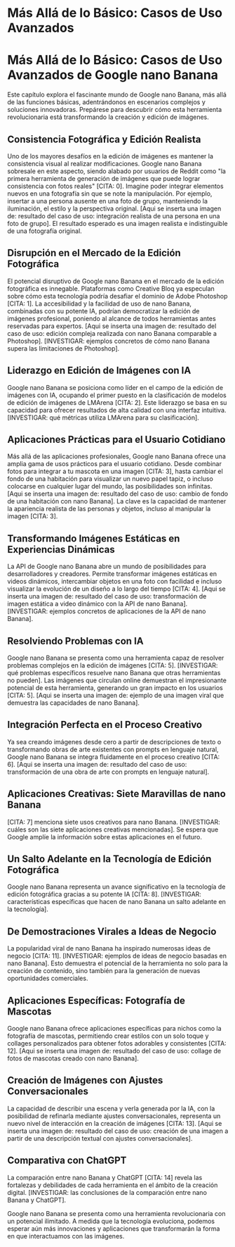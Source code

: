 # Más Allá de lo Básico: Casos de Uso Avanzados

# Más Allá de lo Básico: Casos de Uso Avanzados de Google nano Banana

Este capítulo explora el fascinante mundo de Google nano Banana, más allá de las funciones básicas, adentrándonos en escenarios complejos y soluciones innovadoras.  Prepárese para descubrir cómo esta herramienta revolucionaria está transformando la creación y edición de imágenes.

## Consistencia Fotográfica y Edición Realista

Uno de los mayores desafíos en la edición de imágenes es mantener la consistencia visual al realizar modificaciones.  Google nano Banana sobresale en este aspecto, siendo alabado por usuarios de Reddit como "la primera herramienta de generación de imágenes que puede lograr consistencia con fotos reales" [CITA: 0].  Imagine poder integrar elementos nuevos en una fotografía sin que se note la manipulación.  Por ejemplo, insertar a una persona ausente en una foto de grupo, manteniendo la iluminación, el estilo y la perspectiva original. [Aqui se inserta una imagen de: resultado del caso de uso: integración realista de una persona en una foto de grupo].  El resultado esperado es una imagen realista e indistinguible de una fotografía original.

## Disrupción en el Mercado de la Edición Fotográfica

El potencial disruptivo de Google nano Banana en el mercado de la edición fotográfica es innegable.  Plataformas como Creative Bloq ya especulan sobre cómo esta tecnología podría desafiar el dominio de Adobe Photoshop [CITA: 1].  La accesibilidad y la facilidad de uso de nano Banana, combinadas con su potente IA, podrían democratizar la edición de imágenes profesional, poniendo al alcance de todos herramientas antes reservadas para expertos. [Aqui se inserta una imagen de: resultado del caso de uso: edición compleja realizada con nano Banana comparable a Photoshop].  [INVESTIGAR: ejemplos concretos de cómo nano Banana supera las limitaciones de Photoshop].

## Liderazgo en Edición de Imágenes con IA

Google nano Banana se posiciona como líder en el campo de la edición de imágenes con IA, ocupando el primer puesto en la clasificación de modelos de edición de imágenes de LMArena [CITA: 2].  Este liderazgo se basa en su capacidad para ofrecer resultados de alta calidad con una interfaz intuitiva.  [INVESTIGAR: qué métricas utiliza LMArena para su clasificación].

## Aplicaciones Prácticas para el Usuario Cotidiano

Más allá de las aplicaciones profesionales, Google nano Banana ofrece una amplia gama de usos prácticos para el usuario cotidiano.  Desde combinar fotos para integrar a tu mascota en una imagen [CITA: 3],  hasta cambiar el fondo de una habitación para visualizar un nuevo papel tapiz, o incluso colocarse en cualquier lugar del mundo, las posibilidades son infinitas. [Aqui se inserta una imagen de: resultado del caso de uso: cambio de fondo de una habitación con nano Banana].  La clave es la capacidad de mantener la apariencia realista de las personas y objetos, incluso al manipular la imagen [CITA: 3].

## Transformando Imágenes Estáticas en Experiencias Dinámicas

La API de Google nano Banana abre un mundo de posibilidades para desarrolladores y creadores.  Permite transformar imágenes estáticas en videos dinámicos, intercambiar objetos en una foto con facilidad e incluso visualizar la evolución de un diseño a lo largo del tiempo [CITA: 4].  [Aqui se inserta una imagen de: resultado del caso de uso: transformación de imagen estática a video dinámico con la API de nano Banana].  [INVESTIGAR: ejemplos concretos de aplicaciones de la API de nano Banana].

## Resolviendo Problemas con IA

Google nano Banana se presenta como una herramienta capaz de resolver problemas complejos en la edición de imágenes [CITA: 5].  [INVESTIGAR: qué problemas específicos resuelve nano Banana que otras herramientas no pueden].  Las imágenes que circulan online demuestran el impresionante potencial de esta herramienta, generando un gran impacto en los usuarios [CITA: 5]. [Aqui se inserta una imagen de: ejemplo de una imagen viral que demuestra las capacidades de nano Banana].

## Integración Perfecta en el Proceso Creativo

Ya sea creando imágenes desde cero a partir de descripciones de texto o transformando obras de arte existentes con prompts en lenguaje natural, Google nano Banana se integra fluidamente en el proceso creativo [CITA: 6].  [Aqui se inserta una imagen de: resultado del caso de uso: transformación de una obra de arte con prompts en lenguaje natural].

## Aplicaciones Creativas: Siete Maravillas de nano Banana

[CITA: 7] menciona siete usos creativos para nano Banana. [INVESTIGAR: cuáles son las siete aplicaciones creativas mencionadas].  Se espera que Google amplíe la información sobre estas aplicaciones en el futuro.

## Un Salto Adelante en la Tecnología de Edición Fotográfica

Google nano Banana representa un avance significativo en la tecnología de edición fotográfica gracias a su potente IA [CITA: 8].  [INVESTIGAR: características específicas que hacen de nano Banana un salto adelante en la tecnología].

## De Demostraciones Virales a Ideas de Negocio

La popularidad viral de nano Banana ha inspirado numerosas ideas de negocio [CITA: 11].  [INVESTIGAR: ejemplos de ideas de negocio basadas en nano Banana].  Esto demuestra el potencial de la herramienta no solo para la creación de contenido, sino también para la generación de nuevas oportunidades comerciales.

## Aplicaciones Específicas: Fotografía de Mascotas

Google nano Banana ofrece aplicaciones específicas para nichos como la fotografía de mascotas, permitiendo crear estilos con un solo toque y collages personalizados para obtener fotos adorables y consistentes [CITA: 12].  [Aqui se inserta una imagen de: resultado del caso de uso: collage de fotos de mascotas creado con nano Banana].

## Creación de Imágenes con Ajustes Conversacionales

La capacidad de describir una escena y verla generada por la IA, con la posibilidad de refinarla mediante ajustes conversacionales, representa un nuevo nivel de interacción en la creación de imágenes [CITA: 13].  [Aqui se inserta una imagen de: resultado del caso de uso: creación de una imagen a partir de una descripción textual con ajustes conversacionales].

## Comparativa con ChatGPT

La comparación entre nano Banana y ChatGPT  [CITA: 14] revela las fortalezas y debilidades de cada herramienta en el ámbito de la creación digital.  [INVESTIGAR: las conclusiones de la comparación entre nano Banana y ChatGPT].

Google nano Banana se presenta como una herramienta revolucionaria con un potencial ilimitado.  A medida que la tecnología evoluciona, podemos esperar aún más innovaciones y aplicaciones que transformarán la forma en que interactuamos con las imágenes.
